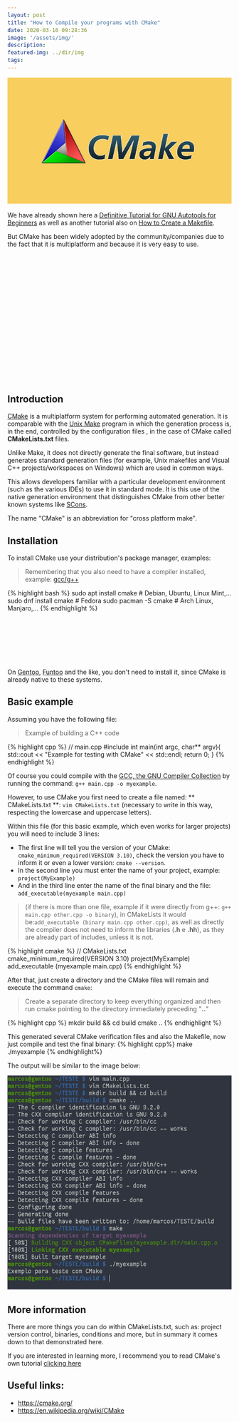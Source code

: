 ```yaml
---
layout: post
title: "How to Compile your programs with CMake"
date: 2020-03-16 09:28:36
image: '/assets/img/'
description:
featured-img: ../dir/img
tags:
---
```


![How to Compile your programs with CMake](/assets/img/cpp/cmake.png)

We have already shown here a [Definitive Tutorial for GNU Autotools for Beginners](https://en.terminalroot.com.br/gnu-autotools-ultimate-tutorial-for-beginners/) as well as another tutorial also on [How to Create a Makefile](https://en.terminalroot.com.br/how-to-create-a-makefile/).

But CMake has been widely adopted by the community/companies due to the fact that it is multiplatform and because it is very easy to use.

<!-- QUADRADO -->
<script async src="//pagead2.googlesyndication.com/pagead/js/adsbygoogle.js"></script>
<ins class="adsbygoogle"
style="display:inline-block;width:336px;height:280px"
data-ad-client="ca-pub-2838251107855362"
data-ad-slot="5351066970"></ins>
<script>
(adsbygoogle = window.adsbygoogle || []).push({});
</script>

## Introduction
[CMake](https://cmake.org/) is a multiplatform system for performing automated generation. It is comparable with the [Unix Make](https://en.terminalroot.com.br/how-to-create-a-makefile/) program in which the generation process is, in the end, controlled by the configuration files , in the case of CMake called **CMakeLists.txt** files.

Unlike Make, it does not directly generate the final software, but instead generates standard generation files (for example, Unix makefiles and Visual C++ projects/workspaces on Windows) which are used in common ways.

This allows developers familiar with a particular development environment (such as the various IDEs) to use it in standard mode. It is this use of the native generation environment that distinguishes CMake from other better known systems like [SCons](https://en.wikipedia.org/wiki/SCons).

The name "CMake" is an abbreviation for "cross platform make".

## Installation
To install CMake use your distribution's package manager, examples:
> Remembering that you also need to have a compiler installed, example: [gcc/g++](https://gcc.gnu.org/)

{% highlight bash %}
sudo apt install cmake # Debian, Ubuntu, Linux Mint,...
sudo dnf install cmake # Fedora
sudo pacman -S cmake # Arch Linux, Manjaro,...
{% endhighlight %}

<!-- LISTA MIN -->
<script async src="//pagead2.googlesyndication.com/pagead/js/adsbygoogle.js"></script>
<ins class="adsbygoogle"
style="display:inline-block;width:730px;height:95px"
data-ad-client="ca-pub-2838251107855362"
data-ad-slot="5351066970"></ins>
<script>
(adsbygoogle = window.adsbygoogle || []).push({});
</script>

On [Gentoo](https://www.gentoo.org/), [Funtoo](https://www.funtoo.org/) and the like, you don't need to install it, since CMake is already native to these systems.

## Basic example
Assuming you have the following file:
> Example of building a C++ code

{% highlight cpp %}
// main.cpp
#include <iostream>
int main(int argc, char** argv){
    std::cout << "Example for testing with CMake" << std::endl;
    return 0;
}
{% endhighlight %}

<!-- RETANGULO LARGO 2 -->
<script async src="//pagead2.googlesyndication.com/pagead/js/adsbygoogle.js"></script>
<ins class="adsbygoogle"
style="display:block; text-align:center;"
data-ad-layout="in-article"
data-ad-format="fluid"
data-ad-client="ca-pub-2838251107855362"
data-ad-slot="8549252987"></ins>
<script>
(adsbygoogle = window.adsbygoogle || []).push({});
</script>

Of course you could compile with the [GCC, the GNU Compiler Collection](https://gcc.gnu.org/) by running the command: `g++ main.cpp -o myexample`.

However, to use CMake you first need to create a file named: ** CMakeLists.txt **: `vim CMakeLists.txt` (necessary to write in this way, respecting the lowercase and uppercase letters).

Within this file (for this basic example, which even works for larger projects) you will need to include 3 lines:
+ The first line will tell you the version of your CMake: `cmake_minimum_required(VERSION 3.10)`, check the version you have to inform it or even a lower version: `cmake --version`.
+ In the second line you must enter the name of your project, example: `project(MyExample)`
+ And in the third line enter the name of the final binary and the file: `add_executable(myexample main.cpp)`
> (if there is more than one file, example if it were directly from g++: `g++ main.cpp other.cpp -o binary`), in CMakeLists it would be:` add_executable (binary main.cpp other.cpp) `, as well as directly the compiler does not need to inform the libraries (**.h** e **.hh**), as they are already part of includes, unless it is not.

{% highlight cmake %}
// CMakeLists.txt
cmake_minimum_required(VERSION 3.10)
project(MyExample)
add_executable (myexample main.cpp)
{% endhighlight %}

After that, just create a directory and the CMake files will remain and execute the command `cmake`:
> Create a separate directory to keep everything organized and then run cmake pointing to the directory immediately preceding "**..**"

<!-- RETANGULO LARGO -->
<script async src="https://pagead2.googlesyndication.com/pagead/js/adsbygoogle.js"></script>
<!-- Informat -->
<ins class="adsbygoogle"
style="display:block"
data-ad-client="ca-pub-2838251107855362"
data-ad-slot="2327980059"
data-ad-format="auto"
data-full-width-responsive="true"></ins>
<script>
(adsbygoogle = window.adsbygoogle || []).push({});
</script>

{% highlight cpp %}
mkdir build && cd build
cmake ..
{% endhighlight %}

This generated several CMake verification files and also the Makefile, now just compile and test the final binary:
{% highlight cpp%}
make
./myexample
{% endhighlight%}

The output will be similar to the image below:

![CMake example](/assets/img/cpp/example-cmake.png)

## More information

There are more things you can do within CMakeLists.txt, such as: project version control, binaries, conditions and more, but in summary it comes down to that demonstrated here.

If you are interested in learning more, I recommend you to read CMake's own tutorial [clicking here](https://cmake.org/cmake/help/latest/guide/tutorial/index.html)

## Useful links:
+ <https://cmake.org/>
+ <https://en.wikipedia.org/wiki/CMake>
